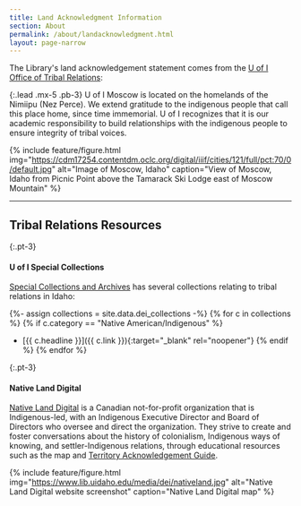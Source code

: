 ```yaml
---
title: Land Acknowledgment Information
section: About
permalink: /about/landacknowledgment.html
layout: page-narrow
---
```


The Library's land acknowledgement statement comes from the [U of I Office of Tribal Relations](https://www.uidaho.edu/president/direct-reports/tribal-relations):

{:.lead .mx-5 .pb-3}
U of I Moscow is located on the homelands of the Nimiipu (Nez Perce). 
We extend gratitude to the indigenous people that call this place home, since time immemorial. 
U of I recognizes that it is our academic responsibility to build relationships with the indigenous people to ensure integrity of tribal voices.

{% include feature/figure.html img="https://cdm17254.contentdm.oclc.org/digital/iiif/cities/121/full/pct:70/0/default.jpg" alt="Image of Moscow, Idaho" caption="View of Moscow, Idaho from Picnic Point above the Tamarack Ski Lodge east of Moscow Mountain" %}

---

## Tribal Relations Resources

{:.pt-3}
#### U of I Special Collections
[Special Collections and Archives](https://www.lib.uidaho.edu/special-collections/) has several collections relating to tribal relations in Idaho: 

{%- assign collections = site.data.dei_collections -%}
{% for c in collections %}
{% if c.category == "Native American/Indigenous" %}
- [{{ c.headline }}]({{ c.link }}){:target="_blank" rel="noopener"}
{% endif %}
{% endfor %}

{:.pt-3}
#### Native Land Digital
[Native Land Digital](https://native-land.ca/) is a Canadian not-for-profit organization that is Indigenous-led, with an Indigenous Executive Director and Board of Directors who oversee and direct the organization. 
They strive to create and foster conversations about the history of colonialism, Indigenous ways of knowing, and settler-Indigenous relations, through educational resources such as the map and [Territory Acknowledgement Guide](https://native-land.ca/resources/territory-acknowledgement/).

{% include feature/figure.html img="https://www.lib.uidaho.edu/media/dei/nativeland.jpg" alt="Native Land Digital website screenshot" caption="Native Land Digital map" %}